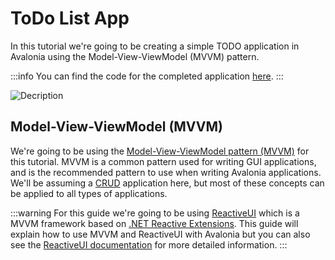 # ToDo List App

In this tutorial we're going to be creating a simple TODO application in Avalonia using the Model-View-ViewModel \(MVVM\) pattern.

:::info
You can find the code for the completed application [here](https://github.com/grokys/todo-tutorial).
:::

  <div style={{textAlign: 'center'}}>
    <img src="/img/tutorials/todo-list-app/image%20%2814%29.png" alt="Decription" />
  </div>

## Model-View-ViewModel \(MVVM\)

We're going to be using the [Model-View-ViewModel pattern \(MVVM\)](../../guides/basics/mvvm) for this tutorial. MVVM is a common pattern used for writing GUI applications, and is the recommended pattern to use when writing Avalonia applications. We'll be assuming a [CRUD](https://en.wikipedia.org/wiki/Create,_read,_update_and_delete) application here, but most of these concepts can be applied to all types of applications.

:::warning
For this guide we're going to be using [ReactiveUI](https://reactiveui.net/) which is a MVVM framework based on [.NET Reactive Extensions](https://reactivex.io/). This guide will explain how to use MVVM and ReactiveUI with Avalonia but you can also see the [ReactiveUI documentation](https://reactiveui.net/docs/) for more detailed information.
:::
